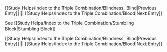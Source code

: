 [[Study Helps/Index to the Triple Combination/Blindness, Blind|Previous Entry]]  ||  [[Study Helps/Index to the Triple Combination/Blood|Next Entry]]

 See [[Study Helps/Index to the Triple Combination/Stumbling Block|Stumbling Block]]

[[Study Helps/Index to the Triple Combination/Blindness, Blind|Previous Entry]]  ||  [[Study Helps/Index to the Triple Combination/Blood|Next Entry]]